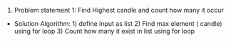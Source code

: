 1) Problem statement 1: Find Highest candle and count how many it occur
  - Solution Algorithm: 1) define input as list 2) Find max element ( candle) using for loop 3) Count how many it exist in list using for loop
